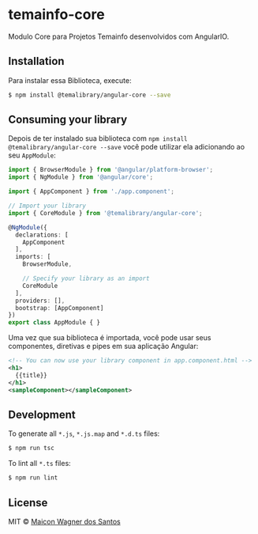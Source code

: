 # temainfo-core
Modulo Core para Projetos Temainfo desenvolvidos com AngularIO.

## Installation

Para instalar essa Biblioteca, execute:

```bash
$ npm install @temalibrary/angular-core --save
```

## Consuming your library

Depois de ter instalado sua biblioteca com `npm install @temalibrary/angular-core --save` você pode utilizar ela adicionando ao seu `AppModule`:

```typescript
import { BrowserModule } from '@angular/platform-browser';
import { NgModule } from '@angular/core';

import { AppComponent } from './app.component';

// Import your library
import { CoreModule } from '@temalibrary/angular-core';

@NgModule({
  declarations: [
    AppComponent
  ],
  imports: [
    BrowserModule,

    // Specify your library as an import
    CoreModule
  ],
  providers: [],
  bootstrap: [AppComponent]
})
export class AppModule { }
```

Uma vez que sua biblioteca é importada, você pode usar seus componentes, diretivas e pipes em sua aplicação Angular:

```xml
<!-- You can now use your library component in app.component.html -->
<h1>
  {{title}}
</h1>
<sampleComponent></sampleComponent>
```

## Development

To generate all `*.js`, `*.js.map` and `*.d.ts` files:

```bash
$ npm run tsc
```

To lint all `*.ts` files:

```bash
$ npm run lint
```

## License

MIT © [Maicon Wagner dos Santos](mailto:maiconw@hotmail.com.br)
